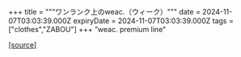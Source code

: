 +++
title = """ワンランク上のweac.（ウィーク）"""
date = 2024-11-07T03:03:39.000Z
expiryDate = 2024-11-07T03:03:39.000Z
tags = ["clothes","ZABOU"]
+++
”weac. premium line"

[[source]](https://zabou.org/2024/11/07/311059/)
